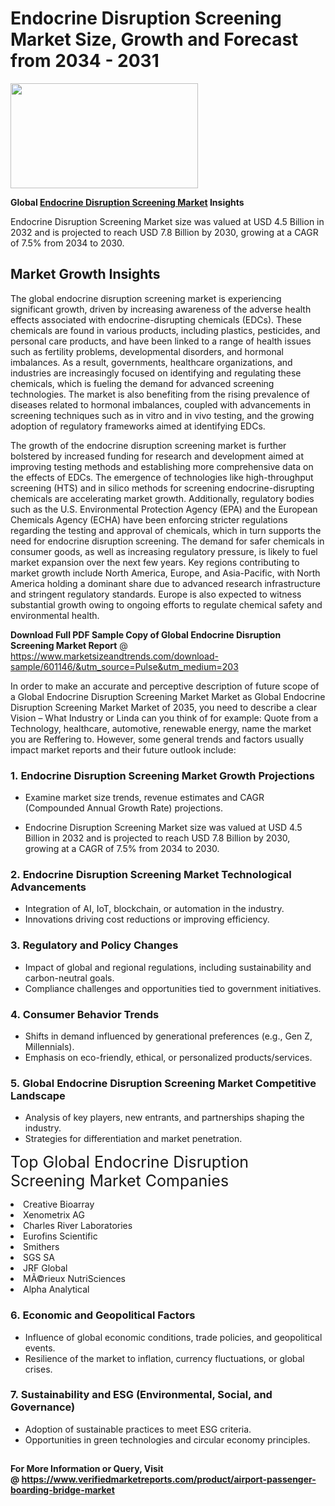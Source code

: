 <H1>Endocrine Disruption Screening Market Size, Growth and Forecast from 2034 - 2031</H1><img class="aligncenter size-medium wp-image-584254" src="https://thirdeyenews.in/wp-content/uploads/2034/09/Global-Market-Research-300x168.jpeg" alt="" width="300" height="168" /><p><strong>Global&nbsp;<a href="https://www.marketsizeandtrends.com/download-sample/601146/&amp;utm_source=Pulse&amp;utm_medium=203">Endocrine Disruption Screening Market</a> Insights</strong></p><p>Endocrine Disruption Screening Market size was valued at USD 4.5 Billion in 2032 and is projected to reach USD 7.8 Billion by 2030, growing at a CAGR of 7.5% from 2034 to 2030.</p><p><h2>Market Growth Insights</h2> <p>The global endocrine disruption screening market is experiencing significant growth, driven by increasing awareness of the adverse health effects associated with endocrine-disrupting chemicals (EDCs). These chemicals are found in various products, including plastics, pesticides, and personal care products, and have been linked to a range of health issues such as fertility problems, developmental disorders, and hormonal imbalances. As a result, governments, healthcare organizations, and industries are increasingly focused on identifying and regulating these chemicals, which is fueling the demand for advanced screening technologies. The market is also benefiting from the rising prevalence of diseases related to hormonal imbalances, coupled with advancements in screening techniques such as in vitro and in vivo testing, and the growing adoption of regulatory frameworks aimed at identifying EDCs. </p> <p>The growth of the endocrine disruption screening market is further bolstered by increased funding for research and development aimed at improving testing methods and establishing more comprehensive data on the effects of EDCs. The emergence of technologies like high-throughput screening (HTS) and in silico methods for screening endocrine-disrupting chemicals are accelerating market growth. Additionally, regulatory bodies such as the U.S. Environmental Protection Agency (EPA) and the European Chemicals Agency (ECHA) have been enforcing stricter regulations regarding the testing and approval of chemicals, which in turn supports the need for endocrine disruption screening. The demand for safer chemicals in consumer goods, as well as increasing regulatory pressure, is likely to fuel market expansion over the next few years. Key regions contributing to market growth include North America, Europe, and Asia-Pacific, with North America holding a dominant share due to advanced research infrastructure and stringent regulatory standards. Europe is also expected to witness substantial growth owing to ongoing efforts to regulate chemical safety and environmental health. </p><p><span class=""><strong>Download Full PDF Sample Copy of Global Endocrine Disruption Screening Market Report</strong> @ <a href="https://www.marketsizeandtrends.com/download-sample/601146/&amp;utm_source=Pulse&amp;utm_medium=203" target="_blank">https://www.marketsizeandtrends.com/download-sample/601146/&amp;utm_source=Pulse&amp;utm_medium=203</a></span></p><p>In order to make an accurate and perceptive description of future scope of a Global&nbsp;Endocrine Disruption Screening Market Market as Global&nbsp;Endocrine Disruption Screening Market Market of 2035, you need to describe a clear Vision &ndash; What Industry or Linda can you think of for example: Quote from a Technology, healthcare, automotive, renewable energy, name the market you are Reffering to. However, some general trends and factors usually impact market reports and their future outlook include:</p><h3>1.&nbsp;<strong>Endocrine Disruption Screening Market Growth Projections</strong></h3><ul><li>Examine market size trends, revenue estimates and CAGR (Compounded Annual Growth Rate) projections.</li><li><p>Endocrine Disruption Screening Market size was valued at USD 4.5 Billion in 2032 and is projected to reach USD 7.8 Billion by 2030, growing at a CAGR of 7.5% from 2034 to 2030.</p></li></ul><h3>2.&nbsp;<strong>Endocrine Disruption Screening Market Technological Advancements</strong></h3><ul><li>Integration of AI, IoT, blockchain, or automation in the industry.</li><li>Innovations driving cost reductions or improving efficiency.</li></ul><h3>3.&nbsp;<strong>Regulatory and Policy Changes</strong></h3><ul><li>Impact of global and regional regulations, including sustainability and carbon-neutral goals.</li><li>Compliance challenges and opportunities tied to government initiatives.</li></ul><h3>4.&nbsp;<strong>Consumer Behavior Trends</strong></h3><ul><li>Shifts in demand influenced by generational preferences (e.g., Gen Z, Millennials).</li><li>Emphasis on eco-friendly, ethical, or personalized products/services.</li></ul><h3>5.&nbsp;<strong>Global Endocrine Disruption Screening Market Competitive Landscape</strong></h3><ul><li>Analysis of key players, new entrants, and partnerships shaping the industry.</li><li>Strategies for differentiation and market penetration.</li></ul><p data-pm-slice="1 1 []"><span style="color: inherit; font-family: inherit; font-size: 25px;">Top Global Endocrine Disruption Screening Market Companies</span></p><div class="" data-test-id=""><p><li>Creative Bioarray</li><li> Xenometrix AG</li><li> Charles River Laboratories</li><li> Eurofins Scientific</li><li> Smithers</li><li> SGS SA</li><li> JRF Global</li><li> MÃ©rieux NutriSciences</li><li> Alpha Analytical</li></p></div><h3>6.&nbsp;<strong>Economic and Geopolitical Factors</strong></h3><ul><li>Influence of global economic conditions, trade policies, and geopolitical events.</li><li>Resilience of the market to inflation, currency fluctuations, or global crises.</li></ul><h3>7.&nbsp;<strong>Sustainability and ESG (Environmental, Social, and Governance)</strong></h3><ul><li>Adoption of sustainable practices to meet ESG criteria.</li><li>Opportunities in green technologies and circular economy principles.</li></ul><h2><strong style="font-size: 14px;">For More Information or Query, Visit @&nbsp;</strong><a style="background-color: #ffffff; font-size: 14px;" href="https://www.marketsizeandtrends.com/report/endocrine-disruption-screening-market/" target="_blank">https://www.verifiedmarketreports.com/product/airport-passenger-boarding-bridge-market</a></h2>
